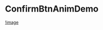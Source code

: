 # ConfirmBtnAnimDemo
[!image](https://github.com/tianmeng0111/ConfirmBtnAnimDemo/blob/master/GIF.gif/)
